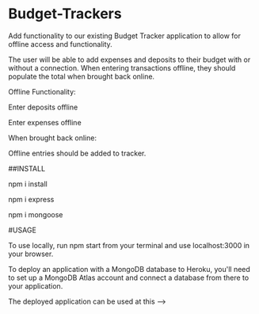 # Budget-Trackers

Add functionality to our existing Budget Tracker application to allow for offline access and functionality.

The user will be able to add expenses and deposits to their budget with or without a connection. When entering transactions offline, they should populate the total when brought back online.

Offline Functionality:

Enter deposits offline

Enter expenses offline

When brought back online:

Offline entries should be added to tracker.

##INSTALL

npm i install

npm i express

npm i mongoose

#USAGE

To use locally, run npm start from your terminal and use localhost:3000 in your browser.

To deploy an application with a MongoDB database to Heroku, you'll need to set up a MongoDB Atlas account and connect a database from there to your application.

The deployed application can be used at this -->
